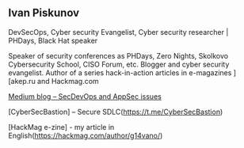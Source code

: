 ## Ivan Piskunov

DevSecOps, Cyber security Evangelist, Cyber security researcher | PHDays, Black Hat speaker

Speaker of security conferences as PHDays, Zero Nights, Skolkovo Cybersecurity School, CISO Forum, etc. Blogger and cyber security evangelist. Author of a series hack-in-action articles in e-magazines ][akep.ru and Hackmag.com


[Medium blog – SecDevOps and AppSec issues](https://medium.com/@g14vano)

[CyberSecBastion] – Secure SDLC(https://t.me/CyberSecBastion)

[HackMag e-zine] - my article in English(https://hackmag.com/author/g14vano/)
